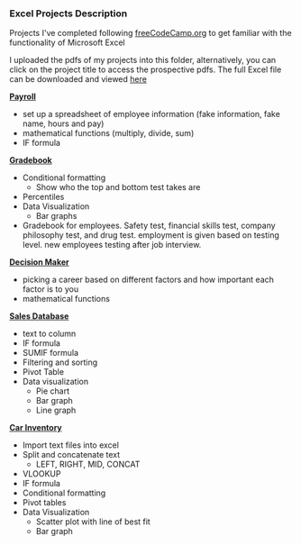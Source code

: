 ### Excel Projects Description

Projects I've completed following [freeCodeCamp.org](https://www.youtube.com/watch?v=Vl0H-qTclOg&t=3582s&ab_channel=freeCodeCamp.org) to get familiar with the functionality of Microsoft Excel

I uploaded the pdfs of my projects into this folder, alternatively, you can click on the project title to access the prospective pdfs. 
The full Excel file can be downloaded and viewed [here](https://github.com/shyrlee/Shirley-Xia-Portfolio/blob/3e88f7281e1510c661916057364fb0b24ab92479/Excel%20Projects/Excel%20Projects.xlsx)

**[Payroll](https://github.com/shyrlee/Shirley-Xia-Portfolio/blob/3e88f7281e1510c661916057364fb0b24ab92479/Excel%20Projects/Excel%20-%20Payroll.pdf)**
- set up a spreadsheet of employee information (fake information, fake name, hours and pay)
- mathematical functions (multiply, divide, sum)
- IF formula

**[Gradebook](https://github.com/shyrlee/Shirley-Xia-Portfolio/blob/3e88f7281e1510c661916057364fb0b24ab92479/Excel%20Projects/Excel%20-%20Gradebook.pdf)**
- Conditional formatting
    - Show who the top and bottom test takes are
- Percentiles
- Data Visualization
    - Bar graphs
- Gradebook for employees. Safety test, financial skills test, company philosophy test, and drug test. employment is given based on testing level. new employees testing after job interview.

**[Decision Maker](https://github.com/shyrlee/Shirley-Xia-Portfolio/blob/f5a92f4f6dace26d6a724a27d3e971fbfdd6eee2/Excel%20Projects/Excel%20-%20Decision%20Maker.pdf)**
- picking a career based on different factors and how important each factor is to you
- mathematical functions

**[Sales Database](https://github.com/shyrlee/Shirley-Xia-Portfolio/blob/3f845a3abd74aea3865858fcb8fbce2784366752/Excel%20Projects/Excel%20-%20Sales%20Database.pdf)**
- text to column
- IF formula
- SUMIF formula
- Filtering and sorting
- Pivot Table
- Data visualization
    - Pie chart
    - Bar graph
    - Line graph

**[Car Inventory](https://github.com/shyrlee/Shirley-Xia-Portfolio/blob/3f845a3abd74aea3865858fcb8fbce2784366752/Excel%20Projects/Excel%20-%20Car%20Inventory.pdf)**
- Import text files into excel
- Split and concatenate text
    - LEFT, RIGHT, MID, CONCAT
- VLOOKUP
- IF formula
- Conditional formatting
- Pivot tables
- Data Visualization
    - Scatter plot with line of best fit
    - Bar graph

